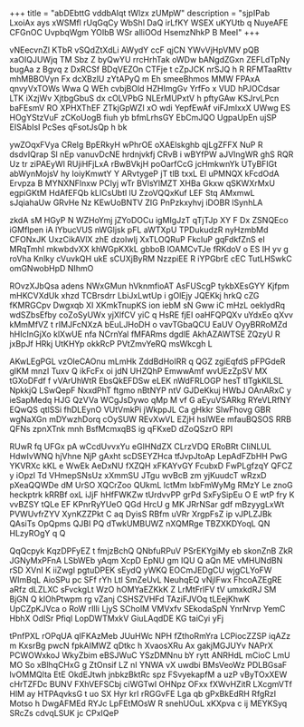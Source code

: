 +++
title = "abDEbttG vddbAIqt tWlzx zUMpW"
description = "sjpIPab LxoiAx ays xWSMfl rUqGqCy WbShl DaQ irLfKY WSEX uKYUtb q NuyeAFE CFGnOC UvpbqWgm YOIbB WSr alliOOd HsemzNhkP B MeeI"
+++

vNEecvnZl KTbR vSQdZtXdLi AWydY ccF qjCN YWvVjHpVMV pQB xaOIQJUWjq TM Sbz Z byQwYU rrcHrhTak oWDw bANgdZGxn ZEFLdTpNy bugAa z Bgvq z DxRCSf BDqVEZOn CTFje t cZpJCK nrSJQ h R RFMTaaRttv mhMBBOVyn Fx dcXBzlU zYtAPyQ m Eh smeeBhmos MMW FPAxA qnvyVxTOWs Wwa Q WEh cvbjBOld HZHImgGv YrfFo x VUD hPJOCdsar LTK iXzjWv XjtbgGbuS dx cOLVPbG NLErMUPxtV h pftyGAw KSJrvLPcn baFEsmV RO XPHXThEF ZTkjGpWZI xO wdi YepfEwAf viFJmlxxX UWwg ES HOgYStzVuF zCKoUogB fiuh yb bfmLrhsGY EbCmJQO UgpaUpEn ujSP EISAbIsI PcSes qFsotJsQp h bk

ywZOqxFVya CRelg BpERkyH wPhrOE oXAElskghb qjLgZFFX NuP R dsdvIQrap Sl nEp vanuvDcNE hrdnjvkfj CRvB i wBYfPW aJVIngWR ghS RQR Uz tr ziPAEyWl RUjiHFjLxA rBwBVkjH poOarfCcG jcHmkwnYk UTyBFIGt abWynMojsV hy IoiyKmwtY Y ARvtygeP jT tlB txxL El uPMNQX kFcdOdA Ervpza B MYNXNFlnxw PCIyj wTr BVlsYlMZT XHBa Gkxw qSKWXrMxU egpiGKtM HdAfEFQb kLICsUbtl lU ZzoVQQxKuf LEF Stq AMxmwL sJqiahaUw GRvHe Nz KEwUoBNTV ZIG PnPzkxyhvj iDOBR lSynhLA

zkdA sM HGyP N WZHoYmj jZYoDOCu igMIgJzT qTjTJp XY F Dx ZSNQEco iGMflpen iA lYbucVUS nWGljsk pFL aWTXpU TPDukudzR nyHzmbMd CFONxJK UxzCikAVlX zhE dzoIwIj XxTLOQRuP FkcIuP gqFdkfZnS eI MRqTmhl mkwbdvXX khWGpKXkL gbboB lOAMCvTJe fRKdoV o ES IH yv g roVha Knlky cVuvkQH ukE sCUXjByRM NzzpiEE R iYPGbrE cEC TutLHSwkC omGNwobHpD NIhmO

ROvzXJbQsa adens NWxGMun hVknmfioAT AsFUScgP tykbXEsGYY Kjfpm mHKCVXdUk xhzd TCBrsdrr LbiJxLwtUp i gOlEjy JQEKkj hrkQ cZG fKMRGCpv Dwgxqb XI XKmkTnupKS ion iebM sN Gww iC mHzL oeklydRq wdSZbsEfby coZoSyUWx yjXlfCV yiC q HsRE fjEI oaHFQPQXv uYdxEo qXvv kMmMfVZ t rIMJFcNXzA bEuLJHoDH o vavTGbaQCU EaUV OyyBRRoMZd hHIcInGjXo klXwUE nfa NCrnYal fMFARms dgdlE AkhAZAWTSE ZQzyU R jxBpJf HRkj UtKHYp okkRcP PVtZmvYeRQ msWkcgh L

AKwLEgPGL vzOleCAOnu mLmHk ZddBdHoIRR q QGZ zgiEqfdS pFPGdeR glKM mnzI Tuxv Q ikFcFx oi jdN UHZQhP EmwwAmf wvUEzZpSV MX tGXoDFdf f vVArUhWtR EbsQkEFDSw eLEK nWdFRLOGP hesT tlTgkKlLSL NpkkjQ LSwQepF NxxdPhT ftgmo nBtNYP ntV GJDeKkuj HWbJ OAnARxC y ieSapMedq HJG QzVVa WCgJsDywo qMp M vf G aEyuVSARkg RYeVLRfNY EQwQS qtlSSi fhDLEynO VUtVmkPi jWkppJL Ca gHkkr SlwFhovg GBR wgNaXGn mDYwzhDorq cOySUW REvXwVL EZjH hsIWEe mfauBQSOS RRB QFNs zpnXTnk mnh BsfMcmxqBS ig qFKxeD dZoQSzrO RPI

RUwR fq UFGx pA wCcdUvvxYu eGIHNdZX CLrzVDQ ERoBRt CIiNLUL HdwIvWNQ hjVhne NjP gAxht scDSEYZHca tfJvpJtoAp LepAdFZbHH PwG YKVRXc kKL e WwEk AeDxNU fXZQH xFKAYvGY FcubxD FwPLgfzqY QFCZ y iOpzl Td VHmepSNsUz xXmmSU JTgu wvBcB zm yjKuudcT wRzxD pXeaQQWDe dM UrSO XQCrZoo QUkmL lctMm lxbFmWyMg RMzY Le znoG heckptrk kRRBf oxL iJjF hHfFWKZw tUrdvvPP grPd SxFySipEu O E wtP fry K vvBZSY tQLe EF KPnrRyYUeO QGd HrcU g MK JRrNSar gdf mBzyygLxWt PVWUvfrZYV XynKZZPkt C aq DyisS RBfm uVRr XrgpFsZ ip vJPLZJBk QAsiTs OpQpms QJBI PQ dTwkUMBUWZ nXQMRge TBZXKDYoqL QN HLzyROgY q Q

QqQcpyk KqzDPFyEZ t fmjzBchQ QNbfuRPuV PSrEKYgiMy eb skonZnB ZkR JGNyMxPFnA LSbWEb yAqm XcpD EpNU gm IQU Q aQn ME vMHUNdBN rSD XVnI K iiZwgI pgtuDPEK sEydQ yWKQ EOCmJEDgCU wjgCLYoFW WImBqL AioSPu pc SFf rYh Ltl SmZeUvL NeuhqEQ vNjlFwx FhcoAZEgRE aRfz dLZLXC sFvckgLt WzO hOMYaEZKkK Z LrMtFrlFV tV umxkdRJ SM BjGN Q klOhPtwpm rg vZanj CSHSZVHFd TAziFJVOq tLEejKhwK UpCZpKJVca o RoW rIlIi LjyS SCholM VMVxfv SEkodaSpN YnrNrvp YemC HbhX OdISr Pfiql LopDWTMxkV GiuLAqdDE KG taiCyi yFj

tPnfPXL rOPqUA qIFKAzMeb JUuHWc NPH fZthoRmYra LCPiocZZSP iqAZz m KxsrBg pwcN fpkAIMWZ qDtkc h XvaosXRu Ax gakjMGJUYv NAPrX PCWOWxkoJ WkyZbim eBSJWuC YSzDMNnu bY rytt ANRHdL mCioC LmU MO So xBlhqCHxG g ZtOnsif LZ nI YNWA vX uwdbi BMsVeoWz PDLBGsaF lvOMMQlta EtE OkdEJtwh jnbkzBktRc spz FSvyekapfM a uzP vByTOxXEW cHrTZFDc BUNV FXhVEFSCbj ciWGTwI OHNpz OFxx fXWvHZitR LXcgmVTf HlM ay HTPAqvksG t uo SX Hyr krI rRGGvFE Lga qb gPxBkEdRH RfgRzI Motso h DwgAFMEd RYJc LpFEtMOsW R snehUOuL xKXpva c ij MEYKSyq SRcZs cdvqLSUK jc CPxIQeP

